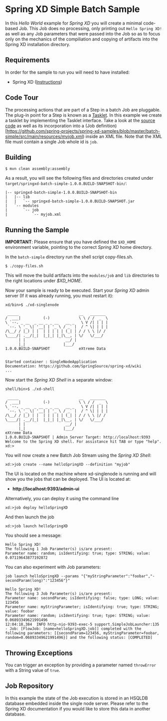 Spring XD Simple Batch Sample
=============================

In this *Hello World* example for *Spring XD* you will create a minimal code-based Job. This Job does no processing, only printing out `Hello Spring XD!` as well as any Job parameters that were passed into the Job so as to focus only on the mechanics of the compiliation and copying of artifacts into the Spring XD installation directory.

## Requirements

In order for the sample to run you will need to have installed:

* Spring XD ([Instructions](https://github.com/SpringSource/spring-xd/wiki/Getting-Started))

## Code Tour

The processing actions that are part of a Step in a batch Job are pluggable.  The plug-in point for a Step is known as a [Tasklet](http://static.springsource.org/spring-batch/apidocs/org/springframework/batch/core/step/tasklet/Tasklet.html).  In this example we create a tasklet by implementing the Tasklet interface.  Take a look at the [source code](https://github.com/spring-projects/spring-xd-samples/blob/master/batch-simple/src/main/java/org/springframework/springxd/samples/batch/HelloSpringXDTasklet.java) as well as its incorporation into a (Job definition)[https://github.com/spring-projects/spring-xd-samples/blob/master/batch-simple/src/main/resources/myjob.xml) inside an XML file.  Note that the XML file must contain a single Job whole id is `job`.

## Building

	$ mvn clean assembly:assembly

As a result, you will see the following files and directories created under `target/springxd-batch-simple-1.0.0.BUILD-SNAPSHOT-bin/`:

```
|-- springxd-batch-simple-1.0.0.BUILD-SNAPSHOT-bin
|   |-- lib
|   |   `-- springxd-batch-simple-1.0.0.BUILD-SNAPSHOT.jar
|   `-- modules
|       `-- job
|           `-- myjob.xml
```

## Running the Sample

**IMPORTANT**: Please ensure that you have defined the `$XD_HOME` environment variable, pointing to the correct *Spring XD* home directory.

In the `batch-simple` directory run the shell script copy-files.sh.  

  
	$ ./copy-files.sh

This will move the build artifacts into the `modules/job` and `lib` directories to the right locations under *$XD_HOME*.

Now your sample is ready to be executed. Start your *Spring XD* admin server (If it was already running, you must restart it):

	xd/bin>$ ./xd-singlenode

	 _____                           __   _______
	/  ___|          (-)             \ \ / /  _  \
	\ `--. _ __  _ __ _ _ __   __ _   \ V /| | | |
	 `--. \ '_ \| '__| | '_ \ / _` |  / ^ \| | | |
	/\__/ / |_) | |  | | | | | (_| | / / \ \ |/ /
	\____/| .__/|_|  |_|_| |_|\__, | \/   \/___/
	      | |                  __/ |
	      |_|                 |___/
	1.0.0.BUILD-SNAPSHOT             eXtreme Data


	Started container : SingleNodeApplication
	Documentation: https://github.com/SpringSource/spring-xd/wiki
	...

Now start the *Spring XD Shell* in a separate window:

	shell/bin>$ ./xd-shell

	 _____                           __   _______
	/  ___|          (-)             \ \ / /  _  \
	\ `--. _ __  _ __ _ _ __   __ _   \ V /| | | |
	 `--. \ '_ \| '__| | '_ \ / _` |  / ^ \| | | |
	/\__/ / |_) | |  | | | | | (_| | / / \ \ |/ /
	\____/| .__/|_|  |_|_| |_|\__, | \/   \/___/
	      | |                  __/ |
	      |_|                 |___/
	eXtreme Data
	1.0.0.BUILD-SNAPSHOT | Admin Server Target: http://localhost:9393
	Welcome to the Spring XD shell. For assistance hit TAB or type "help".
	xd:>

You will now create a new Batch Job Stream using the *Spring XD Shell*:

	xd:>job create --name helloSpringXD --definition "myjob"

The UI is located on the machine where xd-singlenode is running and will show you the jobs that can be deployed. The UI is located at:

* **http://localhost:9393/admin-ui**

Alternatively, you can deploy it using the command line

	xd:>job deploy helloSpringXD

And then launch the job

	xd:>job launch helloSpringXD

You should see a message:

	Hello Spring XD!
	The following 1 Job Parameter(s) is/are present:
	Parameter name: random; isIdentifying: true; type: STRING; value: 0.07119643877192872

You can also experiment with Job parameters:

	job launch helloSpringXD --params "{"myStringParameter":"foobar","-secondParam(long)":"123456"}"

	Hello Spring XD!
	The following 3 Job Parameter(s) is/are present:
	Parameter name: secondParam; isIdentifying: false; type: LONG; value: 123456
	Parameter name: myStringParameter; isIdentifying: true; type: STRING; value: foobar
	Parameter name: random; isIdentifying: true; type: STRING; value: 0.06893349621991496
	12:04:18,384  INFO http-nio-9393-exec-5 support.SimpleJobLauncher:135 - Job: [FlowJob: [name=helloSpringXD.job]] completed with the following parameters: [{secondParam=123456, myStringParameter=foobar, random=0.06893349621991496}] and the following status: [COMPLETED]

## Throwing Exceptions

You can trigger an exception by providing a parameter named `throwError` with a String value of `true`.

## Job Repository

In this example the state of the Job execution is stored in an HSQLDB database embedded inside the single node server. Please refer to the Spring XD documentation if you would like to store this data in another database.

